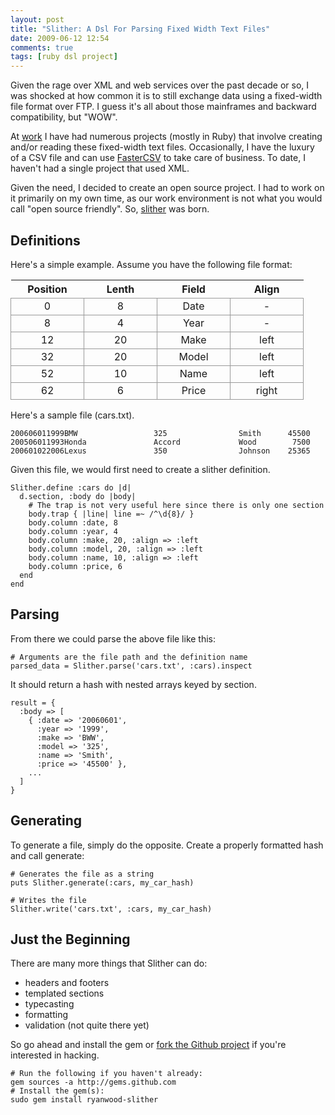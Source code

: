 ```yaml
---
layout: post
title: "Slither: A Dsl For Parsing Fixed Width Text Files"
date: 2009-06-12 12:54
comments: true
tags: [ruby dsl project]
---
```

Given the rage over XML and web services over the past decade or so, I was shocked at how common it is to still exchange data using a fixed-width file format over FTP. I guess it's all about those mainframes and backward compatibility, but "WOW".

At [work](http://firstdata.com) I have had numerous projects (mostly in Ruby) that involve creating and/or reading these fixed-width text files. Occasionally, I have the luxury of a CSV file and can use [FasterCSV](http://fastercsv.rubyforge.org/) to take care of business. To date, I haven't had a single project that used XML.

Given the need, I decided to create an open source project. I had to work on it primarily on my own time, as our work environment is not what you would call "open source friendly". So, [slither][1] was born.

## Definitions

Here's a simple example. Assume you have the following file format:

<style> 
  table#def { border-collapse: collapse; }
  table#def td { width: 100px; border: 1px solid #999; text-align: center;} 
</style>

<table id="def">
<tr><th>Position</th><th>Lenth</th><th>Field</th><th>Align</th></tr>
<tr><td>0</td><td>8</td><td>Date</td><td>-</td></tr>
<tr><td>8</td><td>4</td><td>Year</td><td>-</td></tr>
<tr><td>12</td><td>20</td><td>Make</td><td>left</td></tr>
<tr><td>32</td><td>20</td><td>Model</td><td>left</td></tr>
<tr><td>52</td><td>10</td><td>Name</td><td>left</td></tr>
<tr><td>62</td><td>6</td><td>Price</td><td>right</td></tr>
</table>

Here's a sample file (cars.txt).

    200606011999BMW                 325                Smith      45500
    200506011993Honda               Accord             Wood        7500
    200601022006Lexus               350                Johnson    25365

Given this file, we would first need to create a slither definition.

    Slither.define :cars do |d|
      d.section, :body do |body|
        # The trap is not very useful here since there is only one section
        body.trap { |line| line =~ /^\d{8}/ }
        body.column :date, 8
        body.column :year, 4
        body.column :make, 20, :align => :left
        body.column :model, 20, :align => :left
        body.column :name, 10, :align => :left
        body.column :price, 6
      end
    end

## Parsing

From there we could parse the above file like this:

    # Arguments are the file path and the definition name
    parsed_data = Slither.parse('cars.txt', :cars).inspect

It should return a hash with nested arrays keyed by section.

    result = {
      :body => [
        { :date => '20060601', 
          :year => '1999', 
          :make => 'BWW', 
          :model => '325', 
          :name => 'Smith', 
          :price => '45500' },
        ...
      ]
    }

## Generating

To generate a file, simply do the opposite. Create a properly formatted hash and call generate:

    # Generates the file as a string
    puts Slither.generate(:cars, my_car_hash)

    # Writes the file
    Slither.write('cars.txt', :cars, my_car_hash)

## Just the Beginning

There are many more things that Slither can do:

* headers and footers
* templated sections
* typecasting
* formatting
* validation (not quite there yet)

So go ahead and install the gem or [fork the Github project][1] if you're interested in hacking.

    # Run the following if you haven't already:
    gem sources -a http://gems.github.com
    # Install the gem(s):
    sudo gem install ryanwood-slither

[1]: http://github.com/ryanwood/slither/tree/master